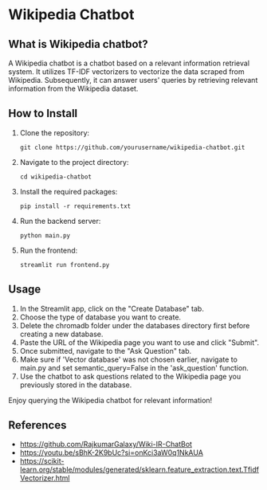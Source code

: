 # Wikipedia Chatbot


## What is Wikipedia chatbot?

A Wikipedia chatbot is a chatbot based on a relevant information retrieval system. It utilizes TF-IDF vectorizers to vectorize the data scraped from Wikipedia. Subsequently, it can answer users' queries by retrieving relevant information from the Wikipedia dataset.

## How to Install

1. Clone the repository:

    ```
    git clone https://github.com/yourusername/wikipedia-chatbot.git
    ```

2. Navigate to the project directory:

    ```
    cd wikipedia-chatbot
    ```

3. Install the required packages:

    ```
    pip install -r requirements.txt
    ```

4. Run the backend server:

    ```
    python main.py
    ```

5. Run the frontend:

    ```
    streamlit run frontend.py
    ```

## Usage

1. In the Streamlit app, click on the "Create Database" tab.
2. Choose the type of database you want to create.
3. Delete the chromadb folder under the databases directory first before creating a new database.
4. Paste the URL of the Wikipedia page you want to use and click "Submit".
5. Once submitted, navigate to the "Ask Question" tab.
6. Make sure if 'Vector database' was not chosen earlier, navigate to main.py and set semantic_query=False in the 
   'ask_question' function.
7. Use the chatbot to ask questions related to the Wikipedia page you previously stored in the database.

Enjoy querying the Wikipedia chatbot for relevant information!

## References

- https://github.com/RajkumarGalaxy/Wiki-IR-ChatBot
- https://youtu.be/sBhK-2K9bUc?si=onKci3aW0q1NkAUA
- https://scikit-learn.org/stable/modules/generated/sklearn.feature_extraction.text.TfidfVectorizer.html